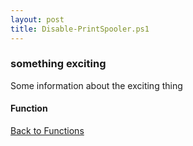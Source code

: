 ```yaml
---
layout: post
title: Disable-PrintSpooler.ps1
---
```


### something exciting

Some information about the exciting thing

#### Function

<script src="https://gist-it.appspot.com/github.com/BanterBoy/scripts-blog/blob/master/PowerShell/functions/Disable-PrintSpooler.ps1"></script>

<a href="/menu/_pages/functions.html">Back to Functions</a>
